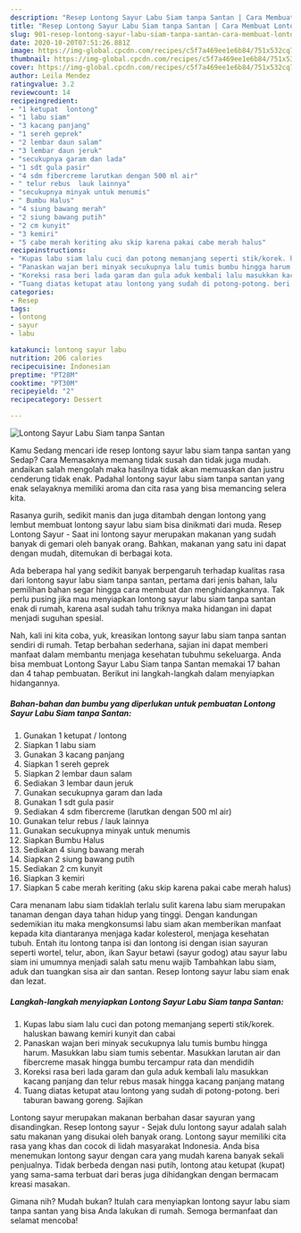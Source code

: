 ```yaml
---
description: "Resep Lontong Sayur Labu Siam tanpa Santan | Cara Membuat Lontong Sayur Labu Siam tanpa Santan Yang Lezat"
title: "Resep Lontong Sayur Labu Siam tanpa Santan | Cara Membuat Lontong Sayur Labu Siam tanpa Santan Yang Lezat"
slug: 901-resep-lontong-sayur-labu-siam-tanpa-santan-cara-membuat-lontong-sayur-labu-siam-tanpa-santan-yang-lezat
date: 2020-10-20T07:51:26.881Z
image: https://img-global.cpcdn.com/recipes/c5f7a469ee1e6b84/751x532cq70/lontong-sayur-labu-siam-tanpa-santan-foto-resep-utama.jpg
thumbnail: https://img-global.cpcdn.com/recipes/c5f7a469ee1e6b84/751x532cq70/lontong-sayur-labu-siam-tanpa-santan-foto-resep-utama.jpg
cover: https://img-global.cpcdn.com/recipes/c5f7a469ee1e6b84/751x532cq70/lontong-sayur-labu-siam-tanpa-santan-foto-resep-utama.jpg
author: Leila Mendez
ratingvalue: 3.2
reviewcount: 14
recipeingredient:
- "1 ketupat  lontong"
- "1 labu siam"
- "3 kacang panjang"
- "1 sereh geprek"
- "2 lembar daun salam"
- "3 lembar daun jeruk"
- "secukupnya garam dan lada"
- "1 sdt gula pasir"
- "4 sdm fibercreme larutkan dengan 500 ml air"
- " telur rebus  lauk lainnya"
- "secukupnya minyak untuk menumis"
- " Bumbu Halus"
- "4 siung bawang merah"
- "2 siung bawang putih"
- "2 cm kunyit"
- "3 kemiri"
- "5 cabe merah keriting aku skip karena pakai cabe merah halus"
recipeinstructions:
- "Kupas labu siam lalu cuci dan potong memanjang seperti stik/korek. haluskan bawang kemiri kunyit dan cabai"
- "Panaskan wajan beri minyak secukupnya lalu tumis bumbu hingga harum. Masukkan labu siam tumis sebentar. Masukkan larutan air dan fibercreme masak hingga bumbu tercampur rata dan mendidih"
- "Koreksi rasa beri lada garam dan gula aduk kembali lalu masukkan kacang panjang dan telur rebus masak hingga kacang panjang matang"
- "Tuang diatas ketupat atau lontong yang sudah di potong-potong. beri taburan bawang goreng. Sajikan"
categories:
- Resep
tags:
- lontong
- sayur
- labu

katakunci: lontong sayur labu 
nutrition: 206 calories
recipecuisine: Indonesian
preptime: "PT28M"
cooktime: "PT30M"
recipeyield: "2"
recipecategory: Dessert

---
```



![Lontong Sayur Labu Siam tanpa Santan](https://img-global.cpcdn.com/recipes/c5f7a469ee1e6b84/751x532cq70/lontong-sayur-labu-siam-tanpa-santan-foto-resep-utama.jpg)

Kamu Sedang mencari ide resep lontong sayur labu siam tanpa santan yang Sedap? Cara Memasaknya memang tidak susah dan tidak juga mudah. andaikan salah mengolah maka hasilnya tidak akan memuaskan dan justru cenderung tidak enak. Padahal lontong sayur labu siam tanpa santan yang enak selayaknya memiliki aroma dan cita rasa yang bisa memancing selera kita.

Rasanya gurih, sedikit manis dan juga ditambah dengan lontong yang lembut membuat lontong sayur labu siam bisa dinikmati dari muda. Resep Lontong Sayur - Saat ini lontong sayur merupakan makanan yang sudah banyak di gemari oleh banyak orang. Bahkan, makanan yang satu ini dapat dengan mudah, ditemukan di berbagai kota.

Ada beberapa hal yang sedikit banyak berpengaruh terhadap kualitas rasa dari lontong sayur labu siam tanpa santan, pertama dari jenis bahan, lalu pemilihan bahan segar hingga cara membuat dan menghidangkannya. Tak perlu pusing jika mau menyiapkan lontong sayur labu siam tanpa santan enak di rumah, karena asal sudah tahu triknya maka hidangan ini dapat menjadi suguhan spesial.


Nah, kali ini kita coba, yuk, kreasikan lontong sayur labu siam tanpa santan sendiri di rumah. Tetap berbahan sederhana, sajian ini dapat memberi manfaat dalam membantu menjaga kesehatan tubuhmu sekeluarga. Anda bisa membuat Lontong Sayur Labu Siam tanpa Santan memakai 17 bahan dan 4 tahap pembuatan. Berikut ini langkah-langkah dalam menyiapkan hidangannya.

<!--inarticleads1-->

##### Bahan-bahan dan bumbu yang diperlukan untuk pembuatan Lontong Sayur Labu Siam tanpa Santan:

1. Gunakan 1 ketupat / lontong
1. Siapkan 1 labu siam
1. Gunakan 3 kacang panjang
1. Siapkan 1 sereh geprek
1. Siapkan 2 lembar daun salam
1. Sediakan 3 lembar daun jeruk
1. Gunakan secukupnya garam dan lada
1. Gunakan 1 sdt gula pasir
1. Sediakan 4 sdm fibercreme (larutkan dengan 500 ml air)
1. Gunakan  telur rebus / lauk lainnya
1. Gunakan secukupnya minyak untuk menumis
1. Siapkan  Bumbu Halus
1. Sediakan 4 siung bawang merah
1. Siapkan 2 siung bawang putih
1. Sediakan 2 cm kunyit
1. Siapkan 3 kemiri
1. Siapkan 5 cabe merah keriting (aku skip karena pakai cabe merah halus)


Cara menanam labu siam tidaklah terlalu sulit karena labu siam merupakan tanaman dengan daya tahan hidup yang tinggi. Dengan kandungan sedemikian itu maka mengkonsumsi labu siam akan memberikan manfaat kepada kita diantaranya menjaga kadar kolesterol, menjaga kesehatan tubuh. Entah itu lontong tanpa isi dan lontong isi dengan isian sayuran seperti wortel, telur, abon, ikan Sayur betawi (sayur godog) atau sayur labu siam ini umumnya menjadi salah satu menu wajib Tambahkan labu siam, aduk dan tuangkan sisa air dan santan. Resep lontong sayur labu siam enak dan lezat. 

<!--inarticleads2-->

##### Langkah-langkah menyiapkan Lontong Sayur Labu Siam tanpa Santan:

1. Kupas labu siam lalu cuci dan potong memanjang seperti stik/korek. haluskan bawang kemiri kunyit dan cabai
1. Panaskan wajan beri minyak secukupnya lalu tumis bumbu hingga harum. Masukkan labu siam tumis sebentar. Masukkan larutan air dan fibercreme masak hingga bumbu tercampur rata dan mendidih
1. Koreksi rasa beri lada garam dan gula aduk kembali lalu masukkan kacang panjang dan telur rebus masak hingga kacang panjang matang
1. Tuang diatas ketupat atau lontong yang sudah di potong-potong. beri taburan bawang goreng. Sajikan


Lontong sayur merupakan makanan berbahan dasar sayuran yang disandingkan. Resep lontong sayur - Sejak dulu lontong sayur adalah salah satu makanan yang disukai oleh banyak orang. Lontong sayur memiliki cita rasa yang khas dan cocok di lidah masyarakat Indonesia. Anda bisa menemukan lontong sayur dengan cara yang mudah karena banyak sekali penjualnya. Tidak berbeda dengan nasi putih, lontong atau ketupat (kupat) yang sama-sama terbuat dari beras juga dihidangkan dengan bermacam kreasi masakan. 

Gimana nih? Mudah bukan? Itulah cara menyiapkan lontong sayur labu siam tanpa santan yang bisa Anda lakukan di rumah. Semoga bermanfaat dan selamat mencoba!
